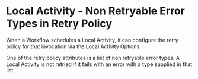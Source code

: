# Local Activity - Non Retryable Error Types in Retry Policy

When a Workflow schedules a Local Activity, it can configure the retry policy for that invocation
via the Local Activity Options.

One of the retry policy attributes is a list of non retryable error types. A Local Activity is not
retried if it fails with an error with a type supplied in that list.
